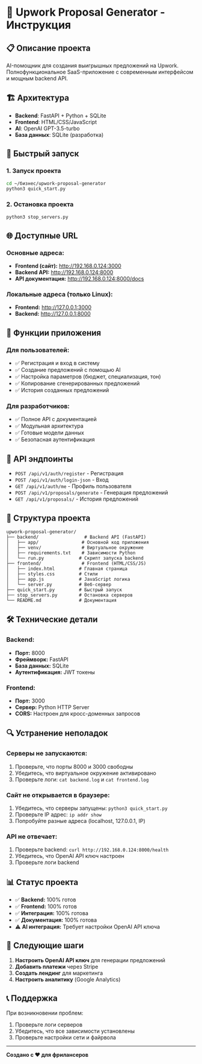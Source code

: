 # 🚀 Upwork Proposal Generator - Инструкция

## 📋 Описание проекта

AI-помощник для создания выигрышных предложений на Upwork. Полнофункциональное SaaS-приложение с современным интерфейсом и мощным backend API.

## 🏗 Архитектура

- **Backend**: FastAPI + Python + SQLite
- **Frontend**: HTML/CSS/JavaScript
- **AI**: OpenAI GPT-3.5-turbo
- **База данных**: SQLite (разработка)

## 🚀 Быстрый запуск

### 1. Запуск проекта
```bash
cd ~/бизнес/upwork-proposal-generator
python3 quick_start.py
```

### 2. Остановка проекта
```bash
python3 stop_servers.py
```

## 🌐 Доступные URL

### Основные адреса:
- **Frontend (сайт):** http://192.168.0.124:3000
- **Backend API:** http://192.168.0.124:8000
- **API документация:** http://192.168.0.124:8000/docs

### Локальные адреса (только Linux):
- **Frontend:** http://127.0.0.1:3000
- **Backend:** http://127.0.0.1:8000

## 🎯 Функции приложения

### Для пользователей:
- ✅ Регистрация и вход в систему
- ✅ Создание предложений с помощью AI
- ✅ Настройка параметров (бюджет, специализация, тон)
- ✅ Копирование сгенерированных предложений
- ✅ История созданных предложений

### Для разработчиков:
- ✅ Полное API с документацией
- ✅ Модульная архитектура
- ✅ Готовые модели данных
- ✅ Безопасная аутентификация

## 🔧 API эндпоинты

- `POST /api/v1/auth/register` - Регистрация
- `POST /api/v1/auth/login-json` - Вход
- `GET /api/v1/auth/me` - Профиль пользователя
- `POST /api/v1/proposals/generate` - Генерация предложений
- `GET /api/v1/proposals/` - История предложений

## 📁 Структура проекта

```
upwork-proposal-generator/
├── backend/                 # Backend API (FastAPI)
│   ├── app/                # Основной код приложения
│   ├── venv/               # Виртуальное окружение
│   ├── requirements.txt    # Зависимости Python
│   └── run.py             # Скрипт запуска backend
├── frontend/               # Frontend (HTML/CSS/JS)
│   ├── index.html         # Главная страница
│   ├── styles.css         # Стили
│   ├── app.js             # JavaScript логика
│   └── server.py          # Веб-сервер
├── quick_start.py         # Быстрый запуск
├── stop_servers.py        # Остановка серверов
└── README.md              # Документация
```

## 🛠 Технические детали

### Backend:
- **Порт:** 8000
- **Фреймворк:** FastAPI
- **База данных:** SQLite
- **Аутентификация:** JWT токены

### Frontend:
- **Порт:** 3000
- **Сервер:** Python HTTP Server
- **CORS:** Настроен для кросс-доменных запросов

## 🔍 Устранение неполадок

### Серверы не запускаются:
1. Проверьте, что порты 8000 и 3000 свободны
2. Убедитесь, что виртуальное окружение активировано
3. Проверьте логи: `cat backend.log` и `cat frontend.log`

### Сайт не открывается в браузере:
1. Убедитесь, что серверы запущены: `python3 quick_start.py`
2. Проверьте IP адрес: `ip addr show`
3. Попробуйте разные адреса (localhost, 127.0.0.1, IP)

### API не отвечает:
1. Проверьте backend: `curl http://192.168.0.124:8000/health`
2. Убедитесь, что OpenAI API ключ настроен
3. Проверьте логи backend

## 📊 Статус проекта

- ✅ **Backend:** 100% готов
- ✅ **Frontend:** 100% готов
- ✅ **Интеграция:** 100% готова
- ✅ **Документация:** 100% готова
- ⚠️ **AI интеграция:** Требует настройки OpenAI API ключа

## 🎯 Следующие шаги

1. **Настроить OpenAI API ключ** для генерации предложений
2. **Добавить платежи** через Stripe
3. **Создать лендинг** для маркетинга
4. **Настроить аналитику** (Google Analytics)

## 📞 Поддержка

При возникновении проблем:
1. Проверьте логи серверов
2. Убедитесь, что все зависимости установлены
3. Проверьте настройки сети и файрвола

---

**Создано с ❤️ для фрилансеров** 
